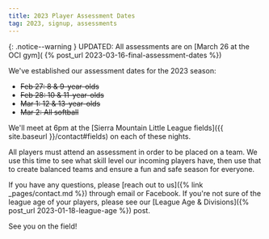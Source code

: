 ```yaml
---
title: 2023 Player Assessment Dates
tag: 2023, signup, assessments
---
```


{: .notice--warning }
UPDATED: All assessments are on [March 26 at the OCI gym](
{% post_url 2023-03-16-final-assessment-dates %})

We've established our assessment dates for the 2023 season:

* ~~Feb 27: 8 & 9-year-olds~~
* ~~Feb 28: 10 & 11-year-olds~~
* ~~Mar 1: 12 & 13-year-olds~~
* ~~Mar 2: All softball~~

We'll meet at 6pm at the [Sierra Mountain Little League fields]({{ site.baseurl }}/contact#fields)
on each of these nights.

All players must attend an assessment in order to be placed on a team. We use
this time to see what skill level our incoming players have, then use that to
create balanced teams and ensure a fun and safe season for everyone.

If you have any questions, please [reach out to us]({% link _pages/contact.md %})
through email or Facebook. If you're not sure of the league age of your players,
please see our [League Age & Divisions]({% post_url 2023-01-18-league-age %}) post.

See you on the field!
